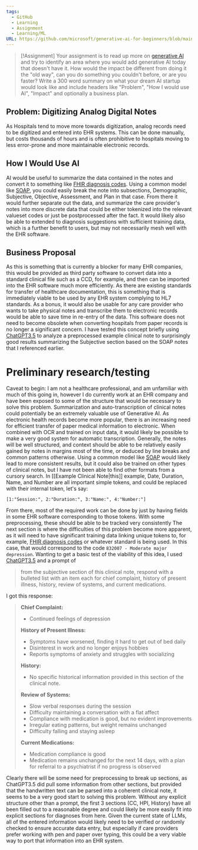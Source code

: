 ```yaml
---
tags:
  - GitHub
  - Learning
  - Assignment
  - Learning/ML
URL: https://github.com/microsoft/generative-ai-for-beginners/blob/main/01-introduction-to-genai/README.md#assignment
---
```

> [!Assignment]
> Your assignment is to read up more on [generative AI](https://en.wikipedia.org/wiki/Generative_artificial_intelligence?WT.mc_id=academic-105485-koreyst) and try to identify an area where you would add generative AI today that doesn't have it. How would the impact be different from doing it the "old way", can you do something you couldn't before, or are you faster? Write a 300 word summary on what your dream AI startup would look like and include headers like "Problem", "How I would use AI", "Impact" and optionally a business plan.
## Problem: Digitizing Analog Digital Notes
As Hospitals tend to move more towards digitization, analog records need to be digitized and entered into EHR systems. This can be done manually, but costs thousands of hours and is often prohibitive to hospitals moving to less error-prone and more maintainable electronic records.

## How I Would Use AI
AI would be useful to summarize the data contained in the notes and convert it to something like [FHIR diagnosis codes][3]. Using a common model like [SOAP][1], you could easily break the note into subsections, Demographic, Subjective, Objective, Assessment, and Plan in that case. From there it would further separate out the data, and summarize the care provider's notes into more discrete data that could be either tokenized into the relevant valueset codes or just be postprocessed after the fact. It would likely also be able to extended to diagnosis suggestions with sufficient training data, which is a further benefit to users, but may not necessarily mesh well with the EHR software.

## Business Proposal
As this is something that is currently a blocker for many EHR companies, this would be provided as third party software to convert data into a standard clinical file such as a CCD, for example, and then can be imported into the EHR software much more efficiently. As there are existing standards for transfer of healthcare documentation, this is something that is immediately viable to be used by any EHR system complying to HL7 standards. As a bonus, it would also be usable for any care provider who wants to take physical notes and transcribe them to electronic records would be able to save time in re-entry of the data. This software does not need to become obsolete when converting hospitals from paper records is no longer a significant concern. I have tested this concept briefly using [ChatGPT3.5][4] to analyze a preprocessed example clinical note to surprisingly good results summarizing the Subjective section based on the SOAP notes that I referenced earlier.


# Preliminary research/testing

Caveat to begin: I am not a healthcare professional, and am unfamiliar with much of this going in, however I do currently work at an EHR company and have been exposed to some of the structure that would be necessary to solve this problem. Summarization and auto-transcription of clinical notes could potentially be an extremely valuable use of Generative AI. As electronic health records become more popular, there is an increasing need for efficient transfer of paper medical information to electronic. When combined with OCR and trained on input data, it would likely be possible to make a very good system for automatic transcription. Generally, the notes will be well structured, and context should be able to be relatively easily gained by notes in margins most of the time, or deduced by line breaks and common patterns otherwise. Using a common model like [SOAP][1] would likely lead to more consistent results, but it could also be trained on other types of clinical notes, but I have not been able to find other formats from a cursory search. In [[Example Clinical Note|this]]
example, Date, Duration, Name, and Number are all important simple tokens, and could be replaced with their internal token, let's say:
``` token-example
[1:"Session:", 2:"Duration:", 3:"Name:", 4:"Number:"]
```
From there, most of the required work can be done by just by having fields in some EHR software corresponding to those tokens. With some preprocessing, these should be able to be tracked very consistently
The next section is where the difficulties of this problem become more apparent, as it will need to have significant training data linking unique tokens to, for example, [FHIR diagnosis codes][3] or whatever standard is being used. In this case, that would correspond to the code ```832007 - Moderate major depression```. Wanting to get a basic test of the viability of this idea, I used [ChatGPT3.5][4] and a prompt of 

> from the subjective section of this clinical note, respond with a bulleted list with an item each for chief complaint, history of present illness, history, review of systems, and current medications.

I got this response:

> **Chief Complaint:**
> 
> - Continued feelings of depression
> 
> **History of Present Illness:**
> 
> - Symptoms have worsened, finding it hard to get out of bed daily
> - Disinterest in work and no longer enjoys hobbies
> - Reports symptoms of anxiety and struggles with socializing
>  
> **History:**
> 
> - No specific historical information provided in this section of the clinical note.
> 
> **Review of Systems:**
> 
> - Slow verbal responses during the session
> - Difficulty maintaining a conversation with a flat affect
> - Compliance with medication is good, but no evident improvements
> - Irregular eating patterns, but weight remains unchanged
> - Difficulty falling and staying asleep
> 
> **Current Medications:**
> 
> - Medication compliance is good
> - Medication remains unchanged for the next 14 days, with a plan for referral to a psychiatrist if no progress is observed

Clearly there will be some need for preprocessing to break up sections, as ChatGPT3.5 did pull some information from other sections,  but provided that the handwritten text can be parsed into a coherent clinical note, it seems to be a very good start to solving this problem. Without any explicit structure other than a prompt, the first 3 sections (CC, HPI, History) have all been filled out to a reasonable degree and could likely be more easily fit into explicit sections for diagnoses from here. Given the current state of LLMs, all of the entered information would likely need to be verified or randomly checked to ensure accurate data entry, but especially if care providers prefer working with pen and paper over typing, this could be a very viable way to port that information into an EHR system.

[1]:  https://www.ncbi.nlm.nih.gov/books/NBK482263/
[2]: https://www.carepatron.com/blog/clinical-documentation-cheat-sheet
[3]: https://www.hl7.org/fhir/valueset-condition-code.html
[4]: https://chat.openai.com/c/f9f38eb7-547d-4a3d-9d22-187d05c07df1